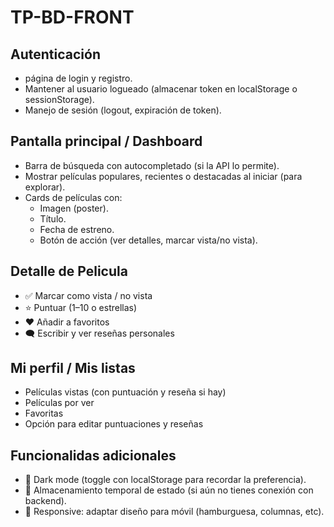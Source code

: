 # TP-BD-FRONT
## Autenticación
 - página de login y registro.
 - Mantener al usuario logueado (almacenar token en localStorage o sessionStorage).
 -  Manejo de sesión (logout, expiración de token).

## Pantalla principal / Dashboard
 - Barra de búsqueda con autocompletado (si la API lo permite).
 - Mostrar películas populares, recientes o destacadas al iniciar (para explorar).
 - Cards de películas con:
   - Imagen (poster).
   - Título.
   - Fecha de estreno.
   - Botón de acción (ver detalles, marcar vista/no vista).

## Detalle de Pelicula
 - ✅ Marcar como vista / no vista
 - ⭐ Puntuar (1–10 o estrellas)
 - ❤️ Añadir a favoritos
 - 🗨️ Escribir y ver reseñas personales

## Mi perfil / Mis listas
 - Películas vistas (con puntuación y reseña si hay)
 - Películas por ver
 - Favoritas
 - Opción para editar puntuaciones y reseñas

## Funcionalidas adicionales
 - 🎨 Dark mode (toggle con localStorage para recordar la preferencia).
 - 🧠 Almacenamiento temporal de estado (si aún no tienes conexión con backend).
 - 📱 Responsive: adaptar diseño para móvil (hamburguesa, columnas, etc).

 
